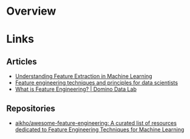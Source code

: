 # Overview
# Links
## Articles
- [Understanding Feature Extraction in Machine Learning](https://viso.ai/deep-learning/feature-extraction-in-python/)
- [Feature engineering techniques and principles for data scientists](https://domino.ai/blog/feature-engineering-framework-techniques)
- [What is Feature Engineering? | Domino Data Lab](https://domino.ai/data-science-dictionary/feature-engineering)
## Repositories
- [aikho/awesome-feature-engineering: A curated list of resources dedicated to Feature Engineering Techniques for Machine Learning](https://github.com/aikho/awesome-feature-engineering?tab=readme-ov-file)
